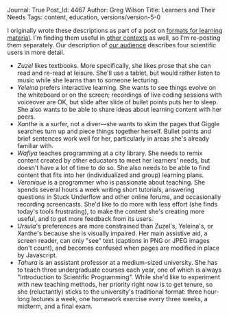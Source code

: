 Journal: True
Post_Id: 4467
Author: Greg Wilson
Title: Learners and Their Needs
Tags: content, education, versions/version-5-0

<p>I originally wrote these descriptions as part of a post on <a href="|filename|2012-01-26-never-mind-the-content-what-about-the-format.md">formats for learning material</a>. I'm finding them useful in <a href="|filename|2012-01-29-terminology.md">other contexts</a> as well, so I'm re-posting them separately. Our description of <a href="|filename|/about/audience.html">our audience</a> describes four scientific users in more detail.</p>
<ul>
<li><em>Zuzel</em> likes textbooks. More specifically, she likes prose that she can read and re-read at leisure. She'll use a tablet, but would rather listen to music while she learns than to someone lecturing.</li>
<li><em>Yeleina</em> prefers interactive learning. She wants to see things evolve on the whiteboard or on the screen; recordings of live coding sessions with voiceover are OK, but slide after slide of bullet points puts her to sleep. She also wants to be able to share ideas about learning content with her peers.</li>
<li><em>Xanthe</em> is a surfer, not a diver&mdash;she wants to skim the pages that Giggle searches turn up and piece things together herself. Bullet points and brief sentences work well for her, particularly in areas she's already familiar with.</li>
<li><em>Wafiya</em> teaches programming at a city library. She needs to remix content created by other educators to meet her learners' needs, but doesn't have a lot of time to do so. She also needs to be able to find content that fits into her (individualized and group) learning plans.</li>
<li><em>Veronique</em> is a programmer who is passionate about teaching. She spends several hours a week writing short tutorials, answering questions in Stuck Underflow and other online forums, and occasionally recording screencasts. She'd like to do more with less effort (she finds today's tools frustrating), to make the content she's creating more useful, and to get more feedback from its users.</li>
<li><em>Ursula</em>'s preferences are more constrained than Zuzel's, Yeleina's, or Xanthe's because she is visually impaired. Her main assistive aid, a screen reader, can only "see" text (captions in PNG or JPEG images don't count), and becomes confused when pages are modified in place by Javascript.</li>
<li><em>Tahura</em> is an assistant professor at a medium-sized university. She has to teach three undergraduate courses each year, one of which is always "Introduction to Scientific Programming". While she'd like to experiment with new teaching methods, her priority right now is to get tenure, so she (reluctantly) sticks to the university's traditional format: three hour-long lectures a week, one homework exercise every three weeks, a midterm, and a final exam.</li>
</ul>

